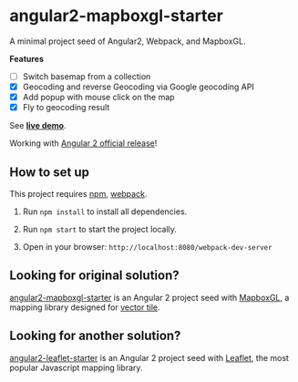 # angular2-mapboxgl-starter

A minimal project seed of Angular2, Webpack, and MapboxGL.

**Features**

- [ ] Switch basemap from a collection
- [x] Geocoding and reverse Geocoding via Google geocoding API
- [x] Add popup with mouse click on the map
- [x] Fly to geocoding result

See [**live demo**](https://dbautistav.github.io/angular2-mapboxgl-starter/).

Working with [Angular 2 official release](https://github.com/angular/angular/blob/master/CHANGELOG.md#200-2016-09-14)!

## How to set up

This project requires [npm](https://www.npmjs.com/), [webpack](http://webpack.github.io/docs/installation.html).

1.	Run `npm install` to install all dependencies.

2.	Run `npm start` to start the project locally.

3.	Open in your browser: `http://localhost:8080/webpack-dev-server`


## Looking for original solution?

[angular2-mapboxgl-starter](https://github.com/haoliangyu/angular2-mapboxgl-starter) is an Angular 2 project seed with [MapboxGL](https://www.mapbox.com/mapbox-gl-js/api/), a mapping library designed for [vector tile](https://www.mapbox.com/help/define-vector-tiles/).


## Looking for another solution?

[angular2-leaflet-starter](https://github.com/haoliangyu/angular2-leaflet-starter) is an Angular 2 project seed with [Leaflet](http://leafletjs.com/), the most popular Javascript mapping library.
